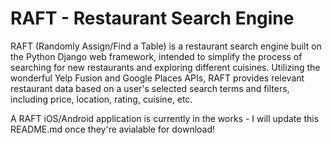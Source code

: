 # RAFT - Restaurant Search Engine

RAFT (Randomly Assign/Find a Table) is a restaurant search engine built on the Python Django web framework, intended to simplify the process of searching for new restaurants and exploring different cuisines. Utilizing the wonderful Yelp Fusion and Google Places APIs, RAFT provides relevant restaurant data based on a user's selected search terms and filters, including price, location, rating, cuisine, etc.

A RAFT iOS/Android application is currently in the works - I will update this README.md once they're avialable for download!
